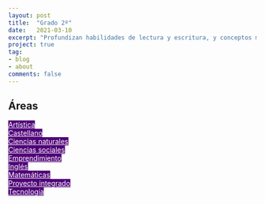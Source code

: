 ```yaml
---
layout: post
title:  "Grado 2º"
date:   2021-03-10
excerpt: "Profundizan habilidades de lectura y escritura, y conceptos matemáticos complejos, promoviendo el pensamiento crítico y la curiosidad en ciencias y estudios sociales."
project: true
tag:
- blog
- about
comments: false
--- 
```


## Áreas

<a class="btn zoombtn" style="color: #fff; width: 200px; background-color: #500078" href="https://drive.google.com/drive/folders/1EQom2-hR-F8FU3-Mm4Zlv1-kQarXj_y6?usp=sharing">Artística</a><br>
<a class="btn zoombtn" style="color: #fff; width: 200px; background-color: #500078" href="https://drive.google.com/drive/folders/1_ymu2KMt345g9OyMxf9cWsXAbQsE9KqH?usp=sharing">Castellano</a><br>
<a class="btn zoombtn" style="color: #fff; width: 200px; background-color: #500078" href="https://drive.google.com/drive/folders/1et7e02XRudVcanZV99DBH8fhTuIEjyws?usp=sharing">Ciencias naturales</a><br>
<a class="btn zoombtn" style="color: #fff; width: 200px; background-color: #500078" href="https://drive.google.com/drive/folders/1okMhyzFTAjQZyzfFPaVdT-HxNmwiWUO-?usp=sharing">Ciencias sociales</a><br>
<a class="btn zoombtn" style="color: #fff; width: 200px; background-color: #500078" href="https://drive.google.com/drive/folders/1vCOZHswVMq-tNuqAgTnZxh5ZQpF8-jVB?usp=sharing">Emprendimiento</a><br>
<a class="btn zoombtn" style="color: #fff; width: 200px; background-color: #500078" href="https://drive.google.com/drive/folders/14fFRAf1Rpyvy5eio0rPjHPQQhjnvqy5X?usp=sharing">Inglés</a><br>
<a class="btn zoombtn" style="color: #fff; width: 200px; background-color: #500078" href="https://drive.google.com/drive/folders/1Neml8LfhWiVidqXJshI02hWzyNMI57aV?usp=sharing">Matemáticas</a><br>
<a class="btn zoombtn" style="color: #fff; width: 200px; background-color: #500078" href="https://drive.google.com/drive/folders/1pb8khVXeOUjJeBM8LLJYSROP7bnUWr0u?usp=sharing">Proyecto integrado</a><br>
<a class="btn zoombtn" style="color: #fff; width: 200px; background-color: #500078" href="https://drive.google.com/drive/folders/1j7bHxvKsH88_7AzMIQEsO04IQkfzQY8y?usp=sharing">Tecnología</a><br>
